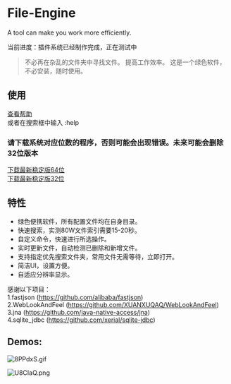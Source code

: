 # File-Engine
A tool can make you work more efficiently.

当前进度：插件系统已经制作完成，正在测试中
>不必再在杂乱的文件夹中寻找文件。
提高工作效率。
这是一个绿色软件，不必安装，随时使用。
## 使用
[查看帮助](https://github.com/XUANXUQAQ/File-Engine/wiki/Usage)   
或者在搜索框中输入 :help    
### 请下载系统对应位数的程序，否则可能会出现错误。未来可能会删除32位版本
[下载最新稳定版64位](https://github.com/XUANXUQAQ/File-Engine/releases/download/2.0/File-Engine-x64.V2.0.7z)   
[下载最新稳定版32位](https://github.com/XUANXUQAQ/File-Engine/releases/download/2.0/File-Engine-x86.V2.0.7z)

## 特性
* 绿色便携软件，所有配置文件均在自身目录。
* 快速搜索，实测80W文件索引需要15-20秒。
* 自定义命令，快速进行所选操作。
* 实时更新文件，自动检测已删除和新增文件。
* 支持指定优先搜索文件夹，常用文件无需等待，立即打开。
* 简洁UI，设置方便。
* 自适应分辨率显示。   

感谢以下项目：   
1.fastjson (https://github.com/alibaba/fastjson)   
2.WebLookAndFeel (https://github.com/XUANXUQAQ/WebLookAndFeel)   
3.jna (https://github.com/java-native-access/jna)   
4.sqlite_jdbc (https://github.com/xerial/sqlite-jdbc)   

## Demos:
![8PPdxS.gif](https://github.com/XUANXUQAQ/File-Engine/raw/2.0/%E6%BC%94%E7%A4%BA.gif)

![U8CIaQ.png](https://s1.ax1x.com/2020/07/12/U8CIaQ.png)
   
